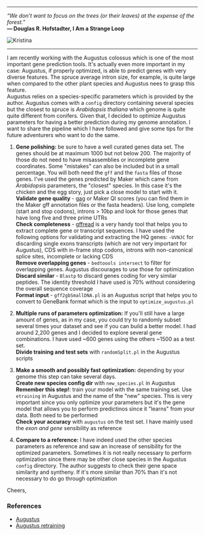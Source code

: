 *******

*“We don't want to focus on the trees (or their leaves) at the expense of the forest.”*         
**― Douglas R. Hofstadter, I Am a Strange Loop**

![Kristina](img/IMG_20180701_124136trees.jpg)

*******

I am recently working with the Augustus colossus which is one of the most important gene prediction tools. It's actually even more important in my case: Augustus, if properly optimized, is able to predict genes with very diverse features. The spruce average intron size, for example, is quite large when compared to the other plant species and Augustus nees to grasp this feature.    
Augustus relies on a species-specific parameters which is provided by the author. Augustus comes with a ```config``` directory containing several species but the closest to spruce is *Arabidopsis thaliana* which genome is quite quite different from conifers. Given that, I decided to optimize Augustus parameters for having a better prediction during my genome annotation. I want to share the pipeline which I have followed and give some tips for the future adventurers who want to do the same.

1. **Gene polishing:** be sure to have a well curated genes data set. The genes should be at maximum 1000 but not below 200. The majority of those do not need to have misassemblies or incomplete gene coordinates. Some "mistakes" can also be included but in a small percentage. You will both need the ```gff``` and the ```fasta``` files of those genes. I've used the genes predicted by Maker which came from *Arabidopsis* parameters, the "closest" species. In this case it's the chicken and the egg story, just pick a close model to start with it.        
  **Validate gene quality** - [gag](https://github.com/genomeannotation/GAG) or Maker QI scores (you can find them in the Maker gff annotation files or the fasta headers). Use long, complete (start and stop codons), introns > 10bp and look for those genes that have long five and three prime UTRs    
  **Check completeness** - [gffread](https://github.com/gpertea/gffread) is a very handy tool that helps you to extract complete gene or transcript sequences. I have used the following options for validating and extracting the HQ genes: ```-UVNJC``` for discarding single exons transcripts (which are not very important for Augustus), CDS with in-frame stop codons, introns with non-canonical splice sites, incomplete or lacking CDS     
  **Remove overlapping genes** - ```bedtoools intersect``` to filter for overlapping genes. Augustus discourages to use those for optimization          
  **Discard similar** - ```Blastp``` to discard genes coding for very similar peptides. The identity threshold I have used is 70% without considering the overall sequence coverage     
  **Format input** - ```gff2gbSmallDNA.pl``` is an Augustus script that helps you to convert to GeneBank format which is the input to ```optimize_augustus.pl```

2. **Multiple runs of parameters optimization:** If you'll still have a large amount of genes, as in my case, you could try to randomly subset several times your dataset and see if you can build a better model. I had around 2,200 genes and I decided to explore several gene combinations. I have used ~600 genes using the others ~1500 as a test set.     
  **Divide training and test sets** with ```randomSplit.pl``` in the Augustus scripts

3. **Make a smooth and possibly fast optimization:** depending by your genome this step can take several days.     
  **Create new species config dir** with ```new_species.pl``` in Augustus        
  **Remember this step!**: train your model with the same training set. Use ```etraining``` in Augustus and the name of the "new" species. This is very important since you only optimize your parameters but it's the gene model that allows you to perform predictinos since it "learns" from your data. Both need to be performed                    
  **Check your accuracy** with ```augustus``` on the test set. I have mainly used the *exon and gene* sensibility as reference

4. **Compare to a reference:** I have indeed used the other species parameters as reference and saw an increase of sensibility for the optimized parameters. Sometimes it is not really necessary to perform optimization since there may be other close species in the Augustus ```config``` directory. The author suggests to check their gene space similarity and syntheny. If it's more similar than 70% than it's not necessary to do go through optimization

Cheers,

### References

- [Augustus](http://bioinf.uni-greifswald.de/augustus/)        
- [Augustus retraining](http://augustus.gobics.de/binaries/retraining.html)
